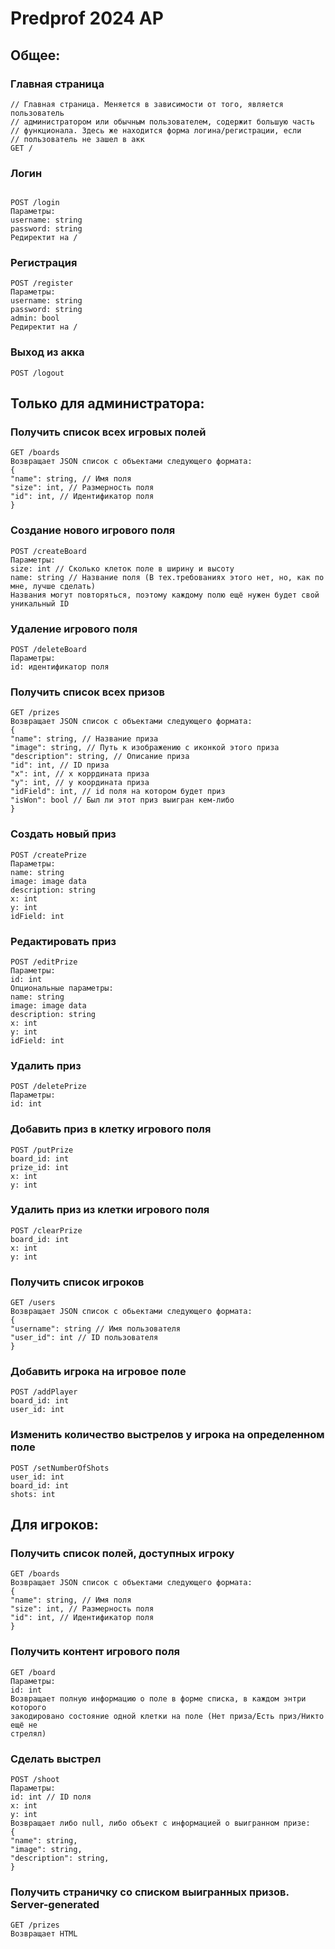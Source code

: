 # Predprof 2024 AP 

## Общее:   

### Главная страница   
```
// Главная страница. Меняется в зависимости от того, является пользователь
// администратором или обычным пользователем, содержит большую часть
// функционала. Здесь же находится форма логина/регистрации, если
// пользователь не зашел в акк
GET /
```

### Логин   
```

POST /login
Параметры:
username: string
password: string
Редиректит на /
```

### Регистрация   

```
POST /register
Параметры:
username: string
password: string
admin: bool
Редиректит на /
```

### Выход из акка

```
POST /logout
```

## Только для администратора:   

### Получить список всех игровых полей   

```
GET /boards
Возвращает JSON список с объектами следующего формата:
{
"name": string, // Имя поля
"size": int, // Размерность поля
"id": int, // Идентификатор поля
}
```

### Создание нового игрового поля   

```
POST /createBoard
Параметры:
size: int // Сколько клеток поле в ширину и высоту
name: string // Название поля (В тех.требованиях этого нет, но, как по мне, лучше сделать)
Названия могут повторяться, поэтому каждому полю ещё нужен будет свой уникальный ID
```

### Удаление игрового поля   

```
POST /deleteBoard
Параметры:
id: идентификатор поля
```

### Получить список всех призов   

```
GET /prizes
Возвращает JSON список с объектами следующего формата:
{
"name": string, // Название приза
"image": string, // Путь к изображению с иконкой этого приза
"description": string, // Описание приза
"id": int, // ID приза
"x": int, // х коррдината приза
"y": int, // у координата приза
"idField": int, // id поля на котором будет приз
"isWon": bool // Был ли этот приз выигран кем-либо
}
```

### Создать новый приз   

```
POST /createPrize
Параметры:
name: string
image: image data
description: string
x: int
y: int
idField: int
```

### Редактировать приз   

```
POST /editPrize
Параметры:
id: int
Опциональные параметры:
name: string
image: image data
description: string
x: int
y: int
idField: int
```

### Удалить приз   

```
POST /deletePrize
Параметры:
id: int
```

### Добавить приз в клетку игрового поля   

```
POST /putPrize
board_id: int
prize_id: int
x: int
y: int
```

### Удалить приз из клетки игрового поля

```
POST /clearPrize
board_id: int
x: int
y: int
```

### Получить список игроков   

```
GET /users
Возвращает JSON список с обьектами следующего формата:
{
"username": string // Имя пользователя
"user_id": int // ID пользователя
}
```

### Добавить игрока на игровое поле
   
```
POST /addPlayer
board_id: int
user_id: int
```

### Изменить количество выстрелов у игрока на определенном поле   

```
POST /setNumberOfShots
user_id: int
board_id: int
shots: int
```

## Для игроков:   

### Получить список полей, доступных игроку   

```
GET /boards
Возвращает JSON список с объектами следующего формата:
{
"name": string, // Имя поля
"size": int, // Размерность поля
"id": int, // Идентификатор поля
}
```

### Получить контент игрового поля   

```
GET /board
Параметры:
id: int
Возвращает полную информацию о поле в форме списка, в каждом энтри которого
закодировано состояние одной клетки на поле (Нет приза/Есть приз/Никто ещё не
стрелял)
```

### Сделать выстрел   

```
POST /shoot
Параметры:
id: int // ID поля
x: int
y: int
Возвращает либо null, либо объект с информацией о выигранном призе:
{
"name": string,
"image": string,
"description": string,
}
```

### Получить страничку со списком выигранных призов. Server-generated   

```
GET /prizes
Возвращает HTML
```
